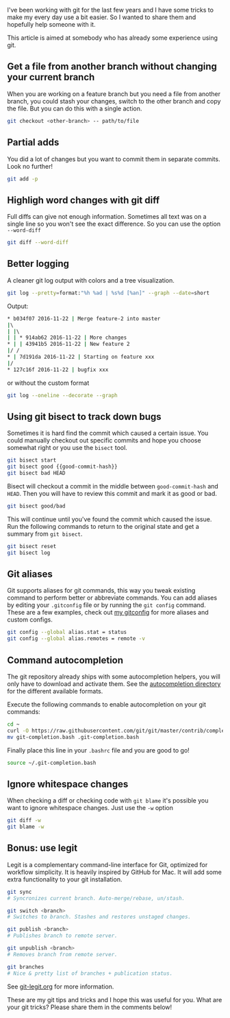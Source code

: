 [//]: # (TITLE: Git tips & tricks for everyday use)
[//]: # (DATE: 2016-11-23T21:55:00+0100)
[//]: # (TAGS: git)

I've been working with git for the last few years and I have some tricks to make my every day use a bit easier. So I wanted to share them and hopefully help
someone with it. 

This article is aimed at somebody who has already some experience using git.


## Get a file from another branch without changing your current branch

When you are working on a feature branch but you need a file from another branch, you could stash your changes, switch to the
other branch and copy the file. But you can do this with a single action.

```bash
git checkout <other-branch> -- path/to/file
```

## Partial adds

You did a lot of changes but you want to commit them in separate commits. Look no further!

```bash
git add -p
```

## Highligh word changes with git diff

Full diffs can give not enough information. Sometimes all text was on a single line so you won't see the exact difference. So
you can use the option `--word-diff`

```bash
git diff --word-diff
```

## Better logging

A cleaner git log output with colors and a tree visualization.

```bash
git log --pretty=format:"%h %ad | %s%d [%an]" --graph --date=short
```

Output: 

```bash 
* b034f07 2016-11-22 | Merge feature-2 into master
|\  
| |\  
| | * 914ab62 2016-11-22 | More changes
* | | 43941b5 2016-11-22 | New feature 2
|/ /  
* | 7d191da 2016-11-22 | Starting on feature xxx
|/  
* 127c16f 2016-11-22 | bugfix xxx
```

or without the custom format

```bash
git log --oneline --decorate --graph
```

## Using git bisect to track down bugs

Sometimes it is hard find the commit which caused a certain issue. You could manually checkout out specific commits and hope you choose somewhat right
or you use the `bisect` tool.

```bash
git bisect start
git bisect good {{good-commit-hash}}
git bisect bad HEAD

```

Bisect will checkout a commit in the middle between `good-commit-hash` and `HEAD`. Then you will have to review this commit and mark it as 
good or bad.

```bash
git bisect good/bad
```

This will continue until you've found the commit which caused the issue. Run the following commands to return to the original state and get a summary from `git bisect`.

```bash
git bisect reset
git bisect log
```

## Git aliases

Git supports aliases for git commands, this way you tweak existing command to perform better or abbreviate commands. You can add aliases by editing your `.gitconfig` file or by running the `git config` command.
These are a few examples, check out [my gitconfig](https://github.com/acrobat/dotfiles/blob/master/gitconfig) for more aliases and custom configs.

```bash
git config --global alias.stat = status
git config --global alias.remotes = remote -v
```

## Command autocompletion

The git repository already ships with some autocompletion helpers, you will only have to download and activate them. 
See the [autocompletion directory](https://github.com/git/git/tree/master/contrib/completion) for the different available formats.

Execute the following commands to enable autocompletion on your git commands:

```bash
cd ~
curl -O https://raw.githubusercontent.com/git/git/master/contrib/completion/git-completion.bash
mv git-completion.bash .git-completion.bash
```

Finally place this line in your `.bashrc` file and you are good to go!

```bash
source ~/.git-completion.bash
```

## Ignore whitespace changes

When checking a diff or checking code with `git blame` it's possible you want to ignore whitespace changes. Just use the `-w` option

```bash
git diff -w
git blame -w
```

## Bonus: use legit

Legit is a complementary command-line interface for Git, optimized for workflow simplicity. It is heavily inspired by GitHub for Mac.
It will add some extra functionality to your git installation.

```bash
git sync
# Syncronizes current branch. Auto-merge/rebase, un/stash.

git switch <branch>
# Switches to branch. Stashes and restores unstaged changes.

git publish <branch>
# Publishes branch to remote server.

git unpublish <branch>
# Removes branch from remote server.

git branches
# Nice & pretty list of branches + publication status.
```

See [git-legit.org](http://www.git-legit.org/) for more information.

These are my git tips and tricks and I hope this was useful for you. What are your git tricks? Please share them in the comments below!
